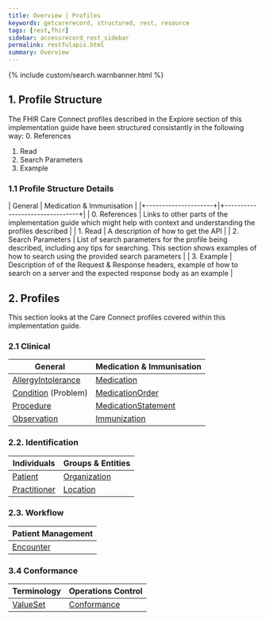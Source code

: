 ```yaml
---
title: Overview | Profiles
keywords: getcarerecord, structured, rest, resource
tags: [rest,fhir]
sidebar: accessrecord_rest_sidebar
permalink: restfulapis.html
summary: Overview
---
```


{% include custom/search.warnbanner.html %}

## 1. Profile Structure ##
The FHIR Care Connect profiles described in the Explore section of this implementation guide have been structured consistantly in the following way:
0. References
1. Read
2. Search Parameters
3. Example

### 1.1 Profile Structure Details ###

| General              |  Medication &amp; Immunisation    |
|+---------------------+|+--------------------------------+|
| 0. References  | Links to other parts of the implementation guide which might help with context and understanding the profiles described |
| 1. Read | A description of how to get the API |
| 2. Search Parameters          | List of search parameters for the profile being described, including any tips for searching. This section shows examples of how to search using the provided search parameters       |
| 3. Example | Description of of the Request & Response headers, example of how to search on a server and the expected response body as an example   |


## 2. Profiles ##
This section looks at the Care Connect profiles covered within this implementation guide.

### 2.1 Clinical ###

| General             |  Medication &amp; Immunisation |
|---------------------|--------------------------------|
| [AllergyIntolerance](restfulapis_clinical_allergyintolerance.html)  |[ Medication](restfulapis_clinical_medication.html)                     |
| [Condition](restfulapis_clinical_condition.html) (Problem) | [MedicationOrder ](restfulapis_clinical_medicationorder.html)               |
| [Procedure](restfulapis_clinical_procedure.html)           | [MedicationStatement ](restfulapis_clinical_medicationstatement.html)           |
| [Observation](restfulapis_clinical_observation.html) | [Immunization](restfulapis_clinical_immunization.html)                   |

<!--- |   |  [Flag ](restfulapis_clinical_medicationflag.html)(Medication)  | --->

### 2.2. Identification ###

| Individuals  | Groups &amp; Entities       |
|--------------|--------------|
| [Patient ](restfulapis_identification_patient.html)     | [Organization](restfulapis_identification_organisation.html) |   
| [Practitioner](restfulapis_identification_practitioner.html) | [Location](restfulapis_identification_location.html)     |  

### 2.3. Workflow ###

| Patient Management |
|--------------------|
| [Encounter](restfulapis_workflow_encounter.html)          |

### 3.4 Conformance ###

| Terminology | Operations Control |
|-------------|--------------------|
| [ValueSet](restfulapis_conformance_valueset.html)    | [Conformance](restfulapis_conformance_conformance.html)          |
